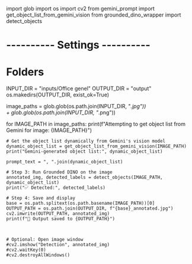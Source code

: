 import glob
import os
import cv2
from gemini_prompt import get_object_list_from_gemini_vision
from grounded_dino_wrapper import detect_objects

# ---------- Settings ----------
# Folders
INPUT_DIR  = "inputs/Office genel"
OUTPUT_DIR = "output"
os.makedirs(OUTPUT_DIR, exist_ok=True)

image_paths = glob.glob(os.path.join(INPUT_DIR, "*.jpg")) \
            + glob.glob(os.path.join(INPUT_DIR, "*.png"))

for IMAGE_PATH in image_paths:
    print(f"Attempting to get object list from Gemini for image: {IMAGE_PATH}")
        
    # Get the object list dynamically from Gemini's vision model
    dynamic_object_list = get_object_list_from_gemini_vision(IMAGE_PATH)
    print("Gemini-generated object list:", dynamic_object_list)

    prompt_text = ", ".join(dynamic_object_list)

    # Step 3: Run Grounded DINO on the image
    annotated_img, detected_labels = detect_objects(IMAGE_PATH, dynamic_object_list)
    print("✅ Detected:", detected_labels)

    # Step 4: Save and display
    base = os.path.splitext(os.path.basename(IMAGE_PATH))[0]
    OUTPUT_PATH = os.path.join(OUTPUT_DIR, f"{base}_annotated.jpg")
    cv2.imwrite(OUTPUT_PATH, annotated_img)
    print(f"💾 Output saved to {OUTPUT_PATH}")



    # Optional: Open image window
    #cv2.imshow("Detection", annotated_img)
    #cv2.waitKey(0)
    #cv2.destroyAllWindows()
